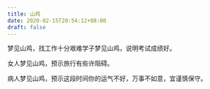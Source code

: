 ```yaml
---
title: 山鸡
date: 2020-02-15T20:54:12+08:00
draft: false
---
```


梦见山鸡，找工作十分艰难学子梦见山鸡，说明考试成绩好。

女人梦见山鸡，预示旅行有些许阻碍。

病人梦见山鸡，预示这段时间你的运气不好，万事不如意，宜谨慎保守。


